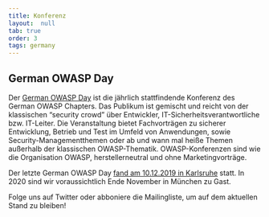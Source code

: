```yaml
---
title: Konferenz
layout:  null
tab: true
order: 3
tags: germany
---
```


## German OWASP Day

Der [German OWASP Day](https://god.owasp.de) ist die jährlich stattfindende Konferenz des German
OWASP Chapters. Das Publikum ist gemischt und reicht von der klassischen “security
crowd” über Entwickler, IT-Sicherheitsverantwortliche bzw. IT-Leiter. Die Veranstaltung
bietet Fachvorträgen zu sicherer Entwicklung, Betrieb und Test im
Umfeld von Anwendungen, sowie Security-Managementthemen oder ab und wann
mal heiße Themen außerhalb der klassischen OWASP-Thematik. OWASP-Konferenzen
sind wie die Organisation OWASP, herstellerneutral und ohne Marketingvorträge.

Der letzte German OWASP Day [fand am 10.12.2019 in Karlsruhe](https://god.owasp.de) statt. In 2020
sind wir voraussichtlich Ende November in München zu Gast.

Folge uns auf Twitter oder abboniere die Mailingliste, um auf dem aktuellen Stand zu bleiben!
